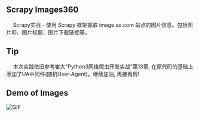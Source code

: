 ## Scrapy Images360
&emsp; Scrapy实战 - 使用 Scrapy 框架抓取 image.so.com 站点的图片信息。包括图片ID、图片标题、图片下载链接等。

## Tip
&emsp; 本次实践依旧参考崔大"Python3网络爬虫开发实战"第13章, 在原代码的基础上添加了UA中间件(随机User-Agent)。继续加油, 再接再厉!

## Demo of Images
![GIF](https://github.com/Northxw/Python3_WebSpider/blob/master/15-Scrapy_Images360/screenshot/images.jpg)
